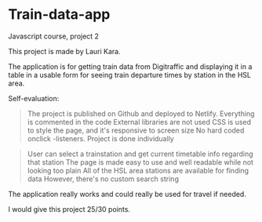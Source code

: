 # Train-data-app
Javascript course, project 2

This project is made by Lauri Kara.

The application is for getting train data from Digitraffic and displaying it in a table in a usable form for seeing train departure times by station in the HSL area.

Self-evaluation:

>The project is published on Github and deployed to Netlify.
>Everything is commented in the code
>External libraries are not used
>CSS is used to style the page, and it's responsive to screen size
>No hard coded onclick -listeners.
>Project is done individually

>User can select a trainstation and get current timetable info regarding that station
>The page is made easy to use and well readable while not looking too plain
>All of the HSL area stations are available for finding data
>However, there's no custom search string

The application really works and could really be used for travel if needed.
    
I would give this project 25/30 points.

